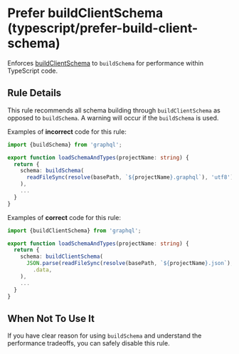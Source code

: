 # Prefer buildClientSchema (typescript/prefer-build-client-schema)

Enforces [buildClientSchema](https://graphql.org/graphql-js/utilities/#buildclientschema) to `buildSchema` for performance within TypeScript code.

## Rule Details

This rule recommends all schema building through `buildClientSchema` as opposed to `buildSchema`. A warning will occur if the `buildSchema` is used.

Examples of **incorrect** code for this rule:

```ts
import {buildSchema} from 'graphql';

export function loadSchemaAndTypes(projectName: string) {
  return {
    schema: buildSchema(
      readFileSync(resolve(basePath, `${projectName}.graphql`), 'utf8'),
    ),
    ...
  }
}
```

Examples of **correct** code for this rule:

```ts
import {buildClientSchema} from 'graphql';

export function loadSchemaAndTypes(projectName: string) {
  return {
    schema: buildClientSchema(
      JSON.parse(readFileSync(resolve(basePath, `${projectName}.json`), 'utf8'))
        .data,
    ),
    ...
  }
}
```

## When Not To Use It

If you have clear reason for using `buildSchema` and understand the performance tradeoffs, you can safely disable this rule.
